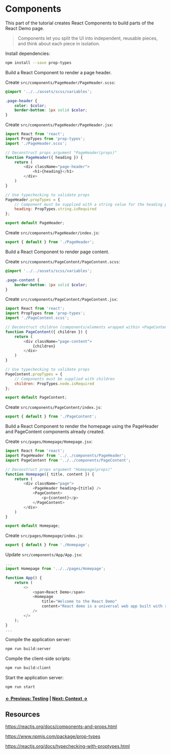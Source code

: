 # Components

This part of the tutorial creates React Components to build parts of the React Demo page.

> Components let you split the UI into independent, reusable pieces, and think about each piece in isolation.

Install dependencies:
```bash
npm install --save prop-types
```

Build a React Component to render a page header.

Create `src/components/PageHeader/PageHeader.scss`:
```scss
@import '../../assets/scss/variables';

.page-header {
    color: $color;
    border-bottom: 1px solid $color;
}
```

Create `src/components/PageHeader/PageHeader.jsx`:
```js
import React from 'react';
import PropTypes from 'prop-types';
import './PageHeader.scss';

// Deconstruct props argument "PageHeader(props)"
function PageHeader({ heading }) {
    return (
        <div className="page-header">
            <h1>{heading}</h1>
        </div>
    )
}

// Use typechecking to validate props
PageHeader.propTypes = {
    // Component must be supplied with a string value for the heading prop
    heading: PropTypes.string.isRequired
};

export default PageHeader;
```

Create `src/components/PageHeader/index.js`:
```js
export { default } from './PageHeader';
```

Build a React Component to render page content.

Create `src/components/PageContent/PageContent.scss`:
```scss
@import '../../assets/scss/variables';

.page-content {
    border-bottom: 1px solid $color;
}
```

Create `src/components/PageContent/PageContent.jsx`:
```js
import React from 'react';
import PropTypes from 'prop-types';
import './PageContent.scss';

// Deconstruct children (components/elements wrapped within <PageContent> ... </PageContent>)
function PageContent({ children }) {
    return (
        <div className="page-content">
            {children}
        </div>
    )
}

// Use typechecking to validate props
PageContent.propTypes = {
    // Components must be supplied with children
    children: PropTypes.node.isRequired
};

export default PageContent;
```

Create `src/components/PageContent/index.js`:
```js
export { default } from './PageContent';
```

Build a React Component to render the homepage using the PageHeader and PageContent components already created.

Create `src/pages/Homepage/Homepage.jsx`:
```js
import React from 'react';
import PageHeader from '../../components/PageHeader';
import PageContent from '../../components/PageContent';

// Deconstruct props argument "Homepage(props)"
function Homepage({ title, content }) {
    return (
        <div className="page">
            <PageHeader heading={title} />
            <PageContent>
                <p>{content}</p>
            </PageContent>
        </div>
    )
}

export default Homepage;
```

Create `src/pages/Homepage/index.js`:
```js
export { default } from './Homepage';
```

Update `src/components/App/App.jsx`:
```js
...
import Homepage from '../../pages/Homepage';

function App() {
    return (
        <>
            <span>React Demo</span>
            <Homepage
                title="Welcome to the React Demo"
                content="React demo is a universal web app built with react."
            />
        </>
    );
}
...
```

Compile the application server:
```bash
npm run build:server
```

Compile the client-side scripts:
```bash
npm run build:client
```

Start the application server:
```bash
npm run start
```


#### [&#8592; Previous: Testing](./3-testing.md) | [Next: Context &#8594;](./5-context.md)


## Resources

https://reactjs.org/docs/components-and-props.html

https://www.npmjs.com/package/prop-types

https://reactjs.org/docs/typechecking-with-proptypes.html
